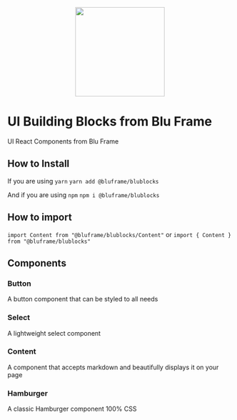 <p align="center">
  <a href="https://blufra.me">
    <img style="margin: 0 auto" width="200" src="https://snowflakes.blufra.me/sites/blufra.me/img/BluFrameLogo512.png" />
  </a>
</p>

# UI Building Blocks from Blu Frame

UI React Components from Blu Frame

## How to Install

If you are using `yarn`
`yarn add @bluframe/blublocks`

And if you are using `npm`
`npm i @bluframe/blublocks`

## How to import

`import Content from "@bluframe/blublocks/Content"`
or
`import { Content } from "@bluframe/blublocks"`

## Components

### Button
A button component that can be styled to all needs

### Select
A lightweight select component

### Content
A component that accepts markdown and beautifully displays it on your page

### Hamburger
A classic Hamburger component 100% CSS
